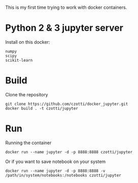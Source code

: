This is my first time trying to work with docker containers.

# Python 2 & 3 jupyter server

Install on this docker:

	numpy
	scipy
	scikit-learn

# Build
Clone the repository

	git clone https://github.com/czotti/docker_jupyter.git
	docker build . -t czotti/jupyter

# Run
Running the container

	docker run --name jupyter -d -p 8888:8888 czotti/jupyter

Or if you want to save notebook on your system

    docker run --name jupyter -d -p 8888:8888 -v /path/in/system/notebooks:/notebooks czotti/jupyter

